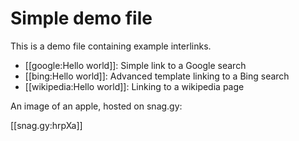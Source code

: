 # Simple demo file

This is a demo file containing example interlinks.

* [[google:Hello world]]: Simple link to a Google search
* [[bing:Hello world]]: Advanced template linking to a Bing search
* [[wikipedia:Hello world]]: Linking to a wikipedia page

An image of an apple, hosted on snag.gy:

[[snag.gy:hrpXa]]
